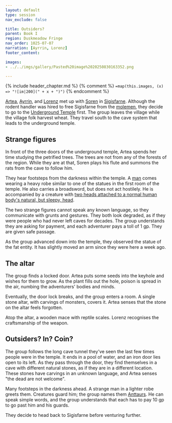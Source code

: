 ```yaml
---
layout: default
type: session
nav_exclude: false

title: Outsiders?
parent: Book I
region: Duskmeadow Fringe
nav_order: 1025-07-07
narration: [Ayrrin, Lorenz]
footer_content: 

images:
- ../../imgs/gallery/Pasted%20image%2020250830163352.png

---
```


{% include header_chapter.md %}
{% comment %}
`=map(this.images, (x) => "![im|200](" + x + ")")`
{% endcomment %}

[Artea](../../directory/Wyrmbark/Artea.md), [Ayrrin](../../directory/Sigisfarne/Ayrrin.md), and [Lorenz](../../directory/DuskmeadowFringe/Lorenz.md) met up with [Soren](../../directory/Kryptwood/Soren.md) in [Sigisfarne](../../directory/Sigisfarne/index.md).
Although the rodent handler was hired to free Sigisfarne from the [molemen](../../directory/DuskmeadowFringe/PiotChant.md), they decide to go to the [Underground Temple](../../directory/FoldedBelow/UndergroundTemple.md) first.
The group leaves the village while the village folk harvest wheat.
They travel south to the cave system that leads to the underground temple.

## Strange figures

In front of the three doors of the underground temple, Artea spends her time studying the petrified trees.
The trees are not from any of the forests of the region.
While they are at that, Soren plays his flute and summons the rats from the cave to follow him.

They hear footsteps from the darkness within the temple.
A [man](../../directory/FoldedBelow/ChaosChampion.md) comes wearing a heavy robe similar to one of the statues in the first room of the temple.
He also carries a broadsword, but does not act hostilely.
He is accompanied by a creature with [two heads attached to a normal human body's natural, but sleepy, head](../../directory/FoldedBelow/Murk.md).

The two strange figures cannot speak any known language, so they communicate with grunts and gestures.
They both look degraded, as if they were people who had never left caves for decades.
The group understands they are asking for payment, and each adventurer pays a toll of 1 gp.
They are given safe passage.

As the group advanced down into the temple, they observed the statue of the fat entity.
It has slightly moved an arm since they were here a week ago.

## The altar

The group finds a locked door.
Artea puts some seeds into the keyhole and wishes for them to grow.
As the plant fills out the hole, poison is spread in the air, numbing the adventurers' bodies and minds.

Eventually, the door lock breaks, and the group enters a room.
A single stone altar, with carvings of monsters, covers it.
Artea senses that the stone on the altar feels forgotten.

Atop the altar, a wooden mace with reptile scales.
Lorenz recognises the craftsmanship of the weapon.

## Outsiders? In? Coin?

The group follows the long cave tunnel they've seen the last few times people were in the temple.
It ends in a pool of water, and an iron door lies open to its left.
As they pass through the door, they find themselves in a cave with different natural stones, as if they are in a different location.
These stones have carvings in an unknown language, and Artea senses "the dead are not welcome".

Many footsteps in the darkness ahead.
A strange man in a lighter robe greets them.
Creatures guard him; the group names them [Anttaurs](../../directory/FoldedBelow/SpiderPeople.md).
He can speak simple words, and the group understands that each has to pay 10 gp to go past him and his guards.

They decide to head back to Sigisfarne before venturing further.
